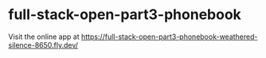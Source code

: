 # full-stack-open-part3-phonebook

Visit the online app at https://full-stack-open-part3-phonebook-weathered-silence-8650.fly.dev/